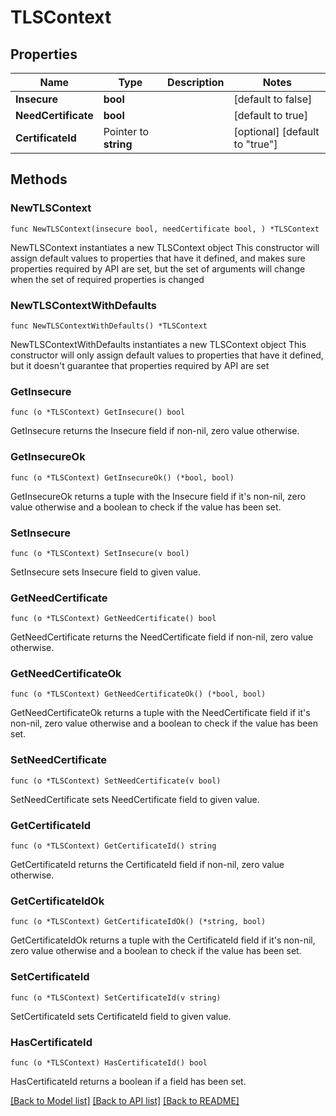 # TLSContext

## Properties

Name | Type | Description | Notes
------------ | ------------- | ------------- | -------------
**Insecure** | **bool** |  | [default to false]
**NeedCertificate** | **bool** |  | [default to true]
**CertificateId** | Pointer to **string** |  | [optional] [default to "true"]

## Methods

### NewTLSContext

`func NewTLSContext(insecure bool, needCertificate bool, ) *TLSContext`

NewTLSContext instantiates a new TLSContext object
This constructor will assign default values to properties that have it defined,
and makes sure properties required by API are set, but the set of arguments
will change when the set of required properties is changed

### NewTLSContextWithDefaults

`func NewTLSContextWithDefaults() *TLSContext`

NewTLSContextWithDefaults instantiates a new TLSContext object
This constructor will only assign default values to properties that have it defined,
but it doesn't guarantee that properties required by API are set

### GetInsecure

`func (o *TLSContext) GetInsecure() bool`

GetInsecure returns the Insecure field if non-nil, zero value otherwise.

### GetInsecureOk

`func (o *TLSContext) GetInsecureOk() (*bool, bool)`

GetInsecureOk returns a tuple with the Insecure field if it's non-nil, zero value otherwise
and a boolean to check if the value has been set.

### SetInsecure

`func (o *TLSContext) SetInsecure(v bool)`

SetInsecure sets Insecure field to given value.


### GetNeedCertificate

`func (o *TLSContext) GetNeedCertificate() bool`

GetNeedCertificate returns the NeedCertificate field if non-nil, zero value otherwise.

### GetNeedCertificateOk

`func (o *TLSContext) GetNeedCertificateOk() (*bool, bool)`

GetNeedCertificateOk returns a tuple with the NeedCertificate field if it's non-nil, zero value otherwise
and a boolean to check if the value has been set.

### SetNeedCertificate

`func (o *TLSContext) SetNeedCertificate(v bool)`

SetNeedCertificate sets NeedCertificate field to given value.


### GetCertificateId

`func (o *TLSContext) GetCertificateId() string`

GetCertificateId returns the CertificateId field if non-nil, zero value otherwise.

### GetCertificateIdOk

`func (o *TLSContext) GetCertificateIdOk() (*string, bool)`

GetCertificateIdOk returns a tuple with the CertificateId field if it's non-nil, zero value otherwise
and a boolean to check if the value has been set.

### SetCertificateId

`func (o *TLSContext) SetCertificateId(v string)`

SetCertificateId sets CertificateId field to given value.

### HasCertificateId

`func (o *TLSContext) HasCertificateId() bool`

HasCertificateId returns a boolean if a field has been set.


[[Back to Model list]](../README.md#documentation-for-models) [[Back to API list]](../README.md#documentation-for-api-endpoints) [[Back to README]](../README.md)


